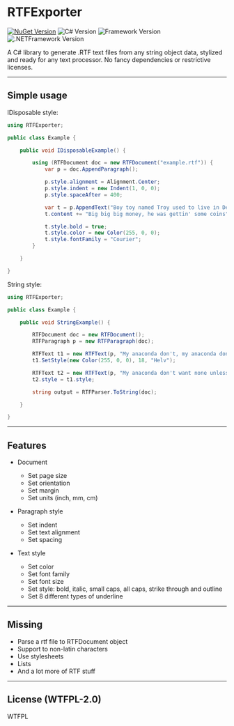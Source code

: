 # RTFExporter


[![NuGet Version](https://img.shields.io/nuget/v/RTFExporter)][nuget]
![C# Version](https://img.shields.io/badge/C%23-4.0-621ee5)
![Framework Version](https://img.shields.io/badge/framework-netstandard2.0-621ee5)
![.NETFramework Version](https://img.shields.io/badge/.NET_Framework-4.6.1-621ee5)


A C# library to generate .RTF text files from any string object data, stylized and ready for any text processor. No fancy dependencies or restrictive licenses.


---


## Simple usage


IDisposable style:


```C#
using RTFExporter;

public class Example {

    public void IDisposableExample() {

        using (RTFDocument doc = new RTFDocument("example.rtf")) {
            var p = doc.AppendParagraph();

            p.style.alignment = Alignment.Center;
            p.style.indent = new Indent(1, 0, 0);
            p.style.spaceAfter = 400;

            var t = p.AppendText("Boy toy named Troy used to live in Detroit\n");
            t.content += "Big big big money, he was gettin' some coins";

            t.style.bold = true;
            t.style.color = new Color(255, 0, 0);
            t.style.fontFamily = "Courier";
        }

    }

}
```


String style:


```C#
using RTFExporter;

public class Example {

    public void StringExample() {

        RTFDocument doc = new RTFDocument();
        RTFParagraph p = new RTFParagraph(doc);

        RTFText t1 = new RTFText(p, "My anaconda don't, my anaconda don't\n");
        t1.SetStyle(new Color(255, 0, 0), 18, "Helv");

        RTFText t2 = new RTFText(p, "My anaconda don't want none unless you got buns, hun");
        t2.style = t1.style;

        string output = RTFParser.ToString(doc);

    }

}
```


---


## Features


- Document
    - Set page size
    - Set orientation
    - Set margin
    - Set units (inch, mm, cm)


- Paragraph style
    - Set indent
    - Set text alignment
    - Set spacing


- Text style
    - Set color
    - Set font family
    - Set font size
    - Set style: bold, italic, small caps, all caps, strike through and outline
    - Set 8 different types of underline


---


## Missing

- Parse a rtf file to RTFDocument object
- Support to non-latin characters
- Use stylesheets
- Lists
- And a lot more of RTF stuff


---


## License  (WTFPL-2.0)


<a href="http://www.wtfpl.net/"><img src="http://www.wtfpl.net/wp-content/uploads/2012/12/wtfpl-badge-4.png" width="80" height="15" alt="WTFPL" /></a>

[nuget]: https://www.nuget.org/packages/RTFExporter